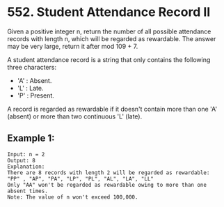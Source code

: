 # 552. Student Attendance Record II

Given a positive integer n, return the number of all possible attendance records with length n, which will be regarded as rewardable. The answer may be very large, return it after mod 109 + 7.

A student attendance record is a string that only contains the following three characters:

* 'A' : Absent.
* 'L' : Late.
* 'P' : Present.

A record is regarded as rewardable if it doesn't contain more than one 'A' (absent) or more than two continuous 'L' (late).

## Example 1:

```
Input: n = 2
Output: 8 
Explanation:
There are 8 records with length 2 will be regarded as rewardable:
"PP" , "AP", "PA", "LP", "PL", "AL", "LA", "LL"
Only "AA" won't be regarded as rewardable owing to more than one absent times. 
Note: The value of n won't exceed 100,000.
```